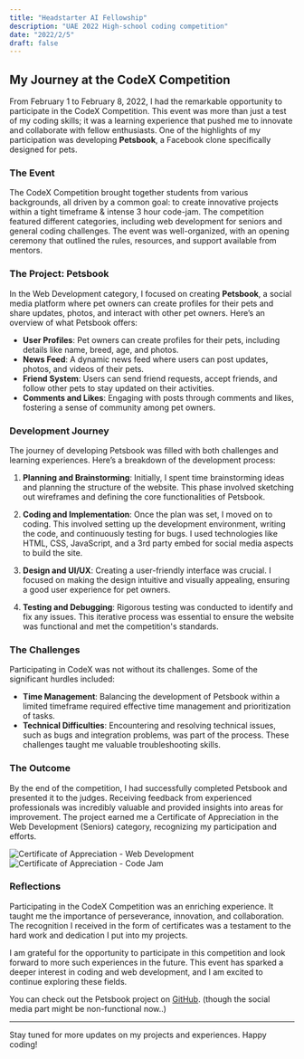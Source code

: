 ```yaml
---
title: "Headstarter AI Fellowship"
description: "UAE 2022 High-school coding competition"
date: "2022/2/5"
draft: false
---
```


## My Journey at the CodeX Competition

From February 1 to February 8, 2022, I had the remarkable opportunity to participate in the CodeX Competition. This event was more than just a test of my coding skills; it was a learning experience that pushed me to innovate and collaborate with fellow enthusiasts. One of the highlights of my participation was developing **Petsbook**, a Facebook clone specifically designed for pets.

### The Event

The CodeX Competition brought together students from various backgrounds, all driven by a common goal: to create innovative projects within a tight timeframe & intense 3 hour code-jam. The competition featured different categories, including web development for seniors and general coding challenges. The event was well-organized, with an opening ceremony that outlined the rules, resources, and support available from mentors.

### The Project: Petsbook

In the Web Development category, I focused on creating **Petsbook**, a social media platform where pet owners can create profiles for their pets and share updates, photos, and interact with other pet owners. Here’s an overview of what Petsbook offers:

- **User Profiles**: Pet owners can create profiles for their pets, including details like name, breed, age, and photos.
- **News Feed**: A dynamic news feed where users can post updates, photos, and videos of their pets.
- **Friend System**: Users can send friend requests, accept friends, and follow other pets to stay updated on their activities.
- **Comments and Likes**: Engaging with posts through comments and likes, fostering a sense of community among pet owners.

### Development Journey

The journey of developing Petsbook was filled with both challenges and learning experiences. Here’s a breakdown of the development process:

1. **Planning and Brainstorming**: Initially, I spent time brainstorming ideas and planning the structure of the website. This phase involved sketching out wireframes and defining the core functionalities of Petsbook.

2. **Coding and Implementation**: Once the plan was set, I moved on to coding. This involved setting up the development environment, writing the code, and continuously testing for bugs. I used technologies like HTML, CSS, JavaScript, and a 3rd party embed for social media aspects to build the site.

3. **Design and UI/UX**: Creating a user-friendly interface was crucial. I focused on making the design intuitive and visually appealing, ensuring a good user experience for pet owners.

4. **Testing and Debugging**: Rigorous testing was conducted to identify and fix any issues. This iterative process was essential to ensure the website was functional and met the competition's standards.

### The Challenges

Participating in CodeX was not without its challenges. Some of the significant hurdles included:

- **Time Management**: Balancing the development of Petsbook within a limited timeframe required effective time management and prioritization of tasks.
- **Technical Difficulties**: Encountering and resolving technical issues, such as bugs and integration problems, was part of the process. These challenges taught me valuable troubleshooting skills.

### The Outcome

By the end of the competition, I had successfully completed Petsbook and presented it to the judges. Receiving feedback from experienced professionals was incredibly valuable and provided insights into areas for improvement. The project earned me a Certificate of Appreciation in the Web Development (Seniors) category, recognizing my participation and efforts.

![Certificate of Appreciation - Web Development](./Cert1.png)
![Certificate of Appreciation - Code Jam](./Cert2.png)

### Reflections

Participating in the CodeX Competition was an enriching experience. It taught me the importance of perseverance, innovation, and collaboration. The recognition I received in the form of certificates was a testament to the hard work and dedication I put into my projects.

I am grateful for the opportunity to participate in this competition and look forward to more such experiences in the future. This event has sparked a deeper interest in coding and web development, and I am excited to continue exploring these fields.

You can check out the Petsbook project on [GitHub](https://github.com/faisalmujawar148/Petsbook). (though the social media part might be non-functional now..)

---

Stay tuned for more updates on my projects and experiences. Happy coding!

